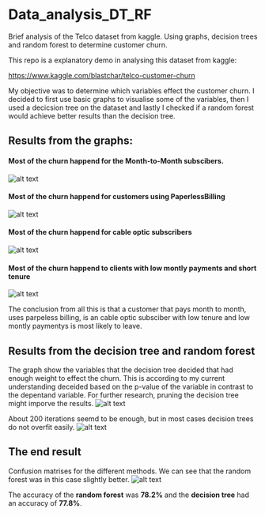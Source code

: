 # Data_analysis_DT_RF
Brief analysis of the Telco dataset from kaggle. Using graphs, decision trees and random forest to determine customer churn.

This repo is a explanatory demo in analysing this dataset from kaggle:

https://www.kaggle.com/blastchar/telco-customer-churn

My objective was to determine which variables effect the customer churn. 
I decided to first use basic graphs to visualise some of the variables, then I used a decicsion tree on the dataset and lastly I checked if a random forest would achieve better results than the decision tree.

## Results from the graphs:
#### Most of the churn happend for the Month-to-Month subscibers.
![alt text](https://i.imgur.com/n8y2lIp.png)

#### Most of the churn happend for customers using PaperlessBilling
![alt text](https://i.imgur.com/1yyYfgk.png)

#### Most of the churn happend for cable optic subscribers
![alt text](https://i.imgur.com/lTLcVIg.png)

#### Most of the churn happend to clients with low montly payments and short tenure
![alt text](https://i.imgur.com/oqxHhHg.png)

The conclusion from all this is that a customer that pays month to month, uses parpeless billing, is an cable optic subsciber with low tenure and low montly paymentys is most likely to leave.

## Results from the decision tree and random forest
The graph show the variables that the decision tree decided that had enough weight to effect the churn. This is according to my current understanding deceided based on the p-value of the variable in contrast to the depentand variable. For further research, pruning the decision tree might imporve the results.
![alt text](https://i.imgur.com/H64izHh.png)

About 200 iterations seemd to be enough, but in most cases decision trees do not overfit easily.
![alt text](https://i.imgur.com/gRNhaCH.png)

## The end result
Confusion matrises for the different methods. We can see that the random forest was in this case slightly better.
![alt text](https://i.imgur.com/7L7hl2M.png)

The accuracy of the **random forest** was **78.2%** and the **decision tree** had an accuracy of **77.8%**.
